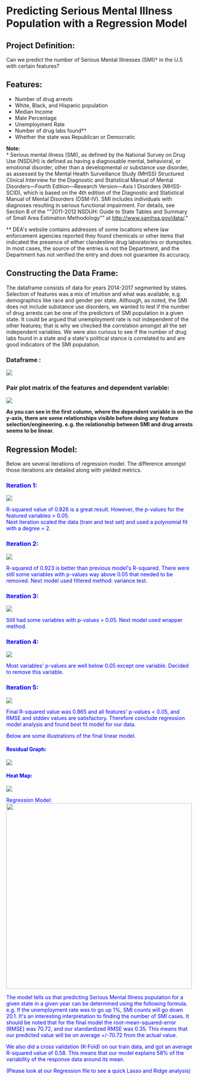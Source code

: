 # Predicting Serious Mental Illness Population with a Regression Model

## Project Definition:
Can we predict the number of Serious Mental Illnesses (SMI)† in the U.S with certain features?

## Features:
- Number of drug arrests
- White, Black, and Hispanic population
- Median Income
- Male Percentage
- Unemployment Rate
- Number of drug labs found††
- Whether the state was Republican or Democratic

**Note:**   
† Serious mental illness (SMI), as defined by the National Survey on Drug Use (NSDUH) is defined as having a diagnosable mental, behavioral, or emotional disorder, other than a developmental or substance use disorder, as assessed by the Mental Health Surveillance Study (MHSS) Structured Clinical Interview for the Diagnostic and Statistical Manual of Mental Disorders—Fourth Edition—Research Version—Axis I Disorders (MHSS-SCID), which is based on the 4th edition of the Diagnostic and Statistical Manual of Mental Disorders (DSM-IV). SMI includes individuals with diagnoses resulting in serious functional impairment. For details, see Section B of the ""2011-2012 NSDUH: Guide to State Tables and Summary of Small Area Estimation Methodology"" at http://www.samhsa.gov/data/."

†† DEA's website contains addresses of some locations where law enforcement agencies reported they found chemicals or other items that indicated the presence of either clandestine drug laboratories or dumpsites. In most cases, the source of the entries is not the Department, and the Department has not verified the entry and does not guarantee its accuracy.

## Constructing the Data Frame:
The dataframe consists of data for years 2014-2017 segmented by states. Selection of features was a mix of intuition and what was available, e.g. demographics like race and gender per state. Although, as noted, the SMI does not include substance use disorders, we wanted to test if the number of drug arrests can be one of the predictors of SMI population in a given state. It could be argued that unemployment rate is not independent of the other features; that is why we checked the correlation amongst all the set independent variables. We were also curious to see if the number of drug labs found in a state and a state's political stance is correlated to and are good indicators of the SMI population.

### Dataframe :
<img src="images/dataframe.png"/>

### Pair plot matrix of the features and dependent variable:
<img src="images/matrix.png"/>

**As you can see in the first column, where the dependent variable is on the y-axis, there are some relationships visible before doing any feature selection/engineering. e.g. the relationship between SMI and drug arrests seems to be linear.**

## Regression Model:

Below are several iterations of regression model. The difference amongst those iterations are detailed along with yielded metrics.

### <font color = 'blue'> Iteration 1:
<img src="images/iter1.png" />

R-squared value of 0.826 is a great result. However, the p-values for the featured variables > 0.05.  
Next iteration scaled the data (train and test set) and used a polynomial fit with a degree = 2.

### <font color = 'blue'> Iteration 2:
<img src="images/iter2.png"/>

R-squared of 0.923 is better than previous model's R-squared. There were still some variables with p-values way above 0.05 that needed to be removed. Next model used filtered method: variance test.

### <font color = 'blue'> Iteration 3:
<img src="images/iter3.png"/>

Still had some variables with p-values > 0.05. Next model used wrapper method.

### <font color = 'blue'> Iteration 4:
<img src="images/iter4.png"/>

Most variables' p-values are well below 0.05 except one variable. Decided to remove this variable.

### <font color = 'blue'> Iteration 5:
<img src="images/iter5.png"/>

Final R-squared value was 0.865 and all features' p-values < 0.05, and RMSE and stddev values are satisfactory. Therefore conclude regression model analysis and found best fit model for our data.

Below are some illustrations of the final linear model.

#### Residual Graph:
<img src="images/residualgraph.png" />

#### Heat Map:
<img src="images/heatmap.png" />

Regression Model:
<img src="images/regressionmodel.png" style="width: 500px;"/>

The model tells us that predicting Serious Mental Illness population for a given state in a given year can be determined using the following formula. e.g. If the unemployment rate was to go up 1%, SMI counts will go down 20.1. It's an interesting interpretation to finding the number of SMI cases. It should be noted that for the final model the root-mean-squared-error (RMSE) was 70.72, and our standardized RMSE was 0.35. This means that our predicted value will be on average +/-70.72 from the actual value.

We also did a cross validation (K-Fold) on our train data, and got an average R-squared value of 0.58. This means that our model explains 58% of the variability of the response data around its mean.

(Please look at our Regression file to see a quick Lasso and Ridge analysis)
